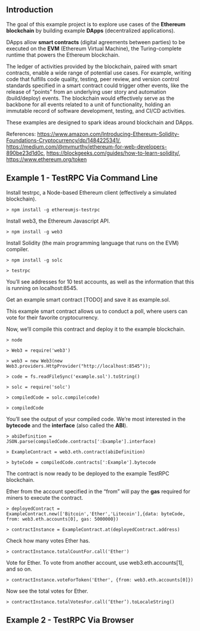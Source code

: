 ## Introduction
 
The goal of this example project is to explore use cases of the **Ethereum blockchain** by building example **DApps** (decentralized applications).
 
DApps allow **smart contracts** (digital agreements between parties) to be executed on the **EVM** (Ethereum Virtual Machine), the Turing-complete runtime that powers the Ethereum blockchain.
 
The ledger of activities provided by the blockchain, paired with smart contracts, enable a wide range of potential use cases. For example, writing code that fulfills code quality, testing, peer review, and version control standards specified in a smart contract could trigger other events, like the release of “points” from an underlying user story and automation (build/deploy) events. The blockchain would effectively serve as the backbone for all events related to a unit of functionality, holding an immutable record of software development, testing, and CI/CD activities.
 
These examples are designed to spark ideas around blockchain and DApps.

References: https://www.amazon.com/Introducing-Ethereum-Solidity-Foundations-Cryptocurrency/dp/1484225341/, https://medium.com/@mvmurthy/ethereum-for-web-developers-890be23d1d0c, https://blockgeeks.com/guides/how-to-learn-solidity/, https://www.ethereum.org/token
 
## Example 1 - TestRPC Via Command Line
 
Install testrpc, a Node-based Ethereum client (effectively a simulated blockchain).

`> npm install -g ethereumjs-testrpc`
 
Install web3, the Ethereum Javascript API.

`> npm install -g web3`
 
Install Solidity (the main programming language that runs on the EVM) compiler.

`> npm install -g solc`
 
`> testrpc`
 
You’ll see addresses for 10 test accounts, as well as the information that this is running on localhost:8545.
 
Get an example smart contract [TODO] and save it as example.sol.

This example smart contract allows us to conduct a poll, where users can vote for their favorite cryptocurrency.
 
Now, we’ll compile this contract and deploy it to the example blockchain.
 
`> node`
 
`> Web3 = require('web3')`
 
`> web3 = new Web3(new Web3.providers.HttpProvider("http://localhost:8545"));`
 
`> code = fs.readFileSync('example.sol').toString()`
 
`> solc = require('solc')`
 
`> compiledCode = solc.compile(code)`
 
`> compiledCode`
 
You’ll see the output of your compiled code. We’re most interested in the **bytecode** and the **interface** (also called the **ABI**).

`> abiDefinition = JSON.parse(compiledCode.contracts[':Example'].interface)`
 
`> ExampleContract = web3.eth.contract(abiDefinition)`
 
`> byteCode = compiledCode.contracts[':Example'].bytecode`
 
The contract is now ready to be deployed to the example TestRPC blockchain.
 
Ether from the account specified in the “from” will pay the **gas** required for miners to execute the contract.

`> deployedContract = ExampleContract.new(['Bitcoin','Ether','Litecoin'],{data: byteCode, from: web3.eth.accounts[0], gas: 5000000})`

`> contractInstance = ExampleContract.at(deployedContract.address)`
 
Check how many votes Ether has.

`> contractInstance.totalCountFor.call('Ether')`
 
Vote for Ether. To vote from another account, use web3.eth.accounts[1], and so on.

`> contractInstance.voteForToken('Ether', {from: web3.eth.accounts[0]})`
 
Now see the total votes for Ether.

`> contractInstance.totalVotesFor.call(‘Ether’).toLocaleString()`
 
## Example 2 - TestRPC Via Browser


